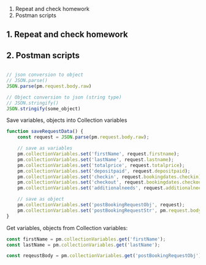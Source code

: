 1. Repeat and check homework
2. Postman scripts

## 1. Repeat and check homework


## 2. Postman scripts

```javascript

// json conversion to object
// JSON.parse()
JSON.parse(pm.request.body.raw)

// Object conversion to json (string type)
// JSON.stringify()
JSON.stringify(some_object)
```

Save variables, objects into Collection variables
```javascript
function saveRequestData() {
    const request = JSON.parse(pm.request.body.raw);

    // save as variables
    pm.collectionVariables.set('firstName', request.firstname);
    pm.collectionVariables.set('lastName', request.lastname);
    pm.collectionVariables.set('totalprice', request.totalprice);
    pm.collectionVariables.set('depositpaid', request.depositpaid);
    pm.collectionVariables.set('checkin', request.bookingdates.checkin);
    pm.collectionVariables.set('checkout', request.bookingdates.checkout);
    pm.collectionVariables.set('additionalneeds', request.additionalneeds);

    // save as object
    pm.collectionVariables.set('postBookingRequestObj', request);
    pm.collectionVariables.set('postBookingRequestStr', pm.request.body.raw);
}
```

Get variables, objects from Collection variables:
```javascript
const firstName = pm.collectionVariables.get('firstName');
const lastName = pm.collectionVariables.get('lastName');

const reqeustBody = pm.collectionVariables.get('postBookingRequestObj');
```
